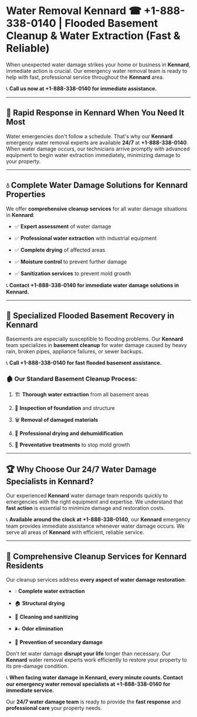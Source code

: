 # Water Removal Kennard ☎ +1-888-338-0140 | Flooded Basement Cleanup & Water Extraction (Fast & Reliable)

When unexpected water damage strikes your home or business in **Kennard**, immediate action is crucial. Our emergency water removal team is ready to help with fast, professional service throughout the **Kennard** area. 

📞 **Call us now at +1-888-338-0140 for immediate assistance.**
---
## 🚀 Rapid Response in Kennard When You Need It Most
Water emergencies don't follow a schedule. That's why our **Kennard** emergency water removal experts are available **24/7** at **+1-888-338-0140**. When water damage occurs, our technicians arrive promptly with advanced equipment to begin water extraction immediately, minimizing damage to your property.
---
## 💧 Complete Water Damage Solutions for Kennard Properties
We offer **comprehensive cleanup services** for all water damage situations in **Kennard**:
- ✅ **Expert assessment** of water damage  
- ✅ **Professional water extraction** with industrial equipment  
- ✅ **Complete drying** of affected areas  
- ✅ **Moisture control** to prevent further damage  
- ✅ **Sanitization services** to prevent mold growth  
📞 **Contact +1-888-338-0140 for immediate water damage solutions in Kennard.**
---
## 🌊 Specialized Flooded Basement Recovery in Kennard
Basements are especially susceptible to flooding problems. Our **Kennard** team specializes in **basement cleanup** for water damage caused by heavy rain, broken pipes, appliance failures, or sewer backups. 
📞 **Call +1-888-338-0140 for fast flooded basement assistance.**
### 🏚️ Our Standard Basement Cleanup Process:
1. 🏗️ **Thorough water extraction** from all basement areas  
2. 🔎 **Inspection of foundation** and structure  
3. 🗑️ **Removal of damaged materials**  
4. 💨 **Professional drying and dehumidification**  
5. 🚫 **Preventative treatments** to stop mold growth  
---
## 🏆 Why Choose Our 24/7 Water Damage Specialists in Kennard?
Our experienced **Kennard** water damage team responds quickly to emergencies with the right equipment and expertise. We understand that **fast action** is essential to minimize damage and restoration costs.
📞 **Available around the clock at +1-888-338-0140**, our **Kennard** emergency team provides immediate assistance whenever water damage occurs. We serve all areas of **Kennard** with efficient, reliable service.
---
## 🧹 Comprehensive Cleanup Services for Kennard Residents
Our cleanup services address **every aspect of water damage restoration**:
- 💧 **Complete water extraction**  
- 🏠 **Structural drying**  
- 🧼 **Cleaning and sanitizing**  
- 🌬️ **Odor elimination**  
- 🚫 **Prevention of secondary damage**  
Don't let water damage **disrupt your life** longer than necessary. Our **Kennard** water removal experts work efficiently to restore your property to its pre-damage condition.
📞 **When facing water damage in Kennard, every minute counts. Contact our emergency water removal specialists at +1-888-338-0140 for immediate service.**
Our **24/7 water damage team** is ready to provide the **fast response** and **professional care** your property needs.
